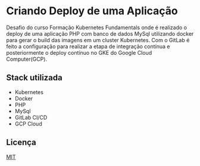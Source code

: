 # Criando Deploy de uma Aplicação

Desafio do curso Formação Kubernetes Fundamentals onde é realizado o deploy de uma aplicação PHP com banco de dados MySql utilizando docker para gerar o build das imagens em um cluster Kubernetes. Com o GitLab é feito a configuração para realizar a etapa de integração contínua e posteriormente o deploy contínuo no GKE do Google Cloud Computer(GCP).


## Stack utilizada

- Kubernetes
- Docker
- PHP
- MySql
- GitLab CI/CD
- GCP Cloud

## Licença

[MIT](https://choosealicense.com/licenses/mit/)

